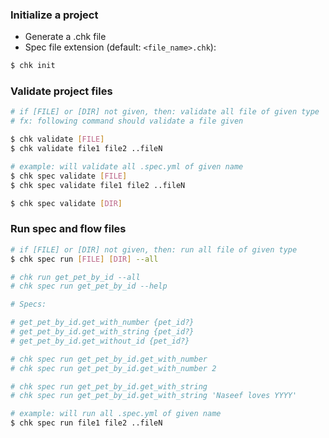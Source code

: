### Initialize a project

- Generate a .chk file
- Spec file extension (default: `<file_name>.chk`):

```bash
$ chk init
```

### Validate project files

```bash
# if [FILE] or [DIR] not given, then: validate all file of given type
# fx: following command should validate a file given 

$ chk validate [FILE]
$ chk validate file1 file2 ..fileN

# example: will validate all .spec.yml of given name
$ chk spec validate [FILE]
$ chk spec validate file1 file2 ..fileN

$ chk spec validate [DIR]

```

### Run spec and flow files

```bash
# if [FILE] or [DIR] not given, then: run all file of given type
$ chk spec run [FILE] [DIR] --all

# chk run get_pet_by_id --all
# chk spec run get_pet_by_id --help

# Specs:

# get_pet_by_id.get_with_number {pet_id?}
# get_pet_by_id.get_with_string {pet_id?}
# get_pet_by_id.get_without_id {pet_id?}

# chk spec run get_pet_by_id.get_with_number
# chk spec run get_pet_by_id.get_with_number 2

# chk spec run get_pet_by_id.get_with_string
# chk spec run get_pet_by_id.get_with_string 'Naseef loves YYYY'

# example: will run all .spec.yml of given name
$ chk spec run file1 file2 ..fileN

```